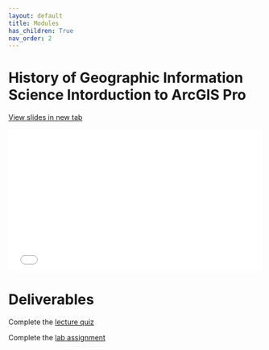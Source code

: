 ```yaml
---
layout: default
title: Modules
has_children: True
nav_order: 2
---
```



# History of Geographic Information Science Intorduction to ArcGIS Pro


<a href="Introduction.html" target="_blank">View slides in new tab</a>

<div style="overflow: hidden;
  padding-top: 56.25%;
  position: relative">
  <iframe src="Introduction.html" title="Processes" scrolling="no" frameborder="0"
    style="border: 0;
   height: 100%;
   left: 0;
   position: absolute;
   top: 0;
   width: 100%;">
   <p>Your browser does not support iframes.</p>
 </iframe>
</div>



# Deliverables

Complete the [lecture quiz]()

Complete the [lab assignment](https://june-skeeter.github.io/GEOB270_Lab1_2021S1/)

